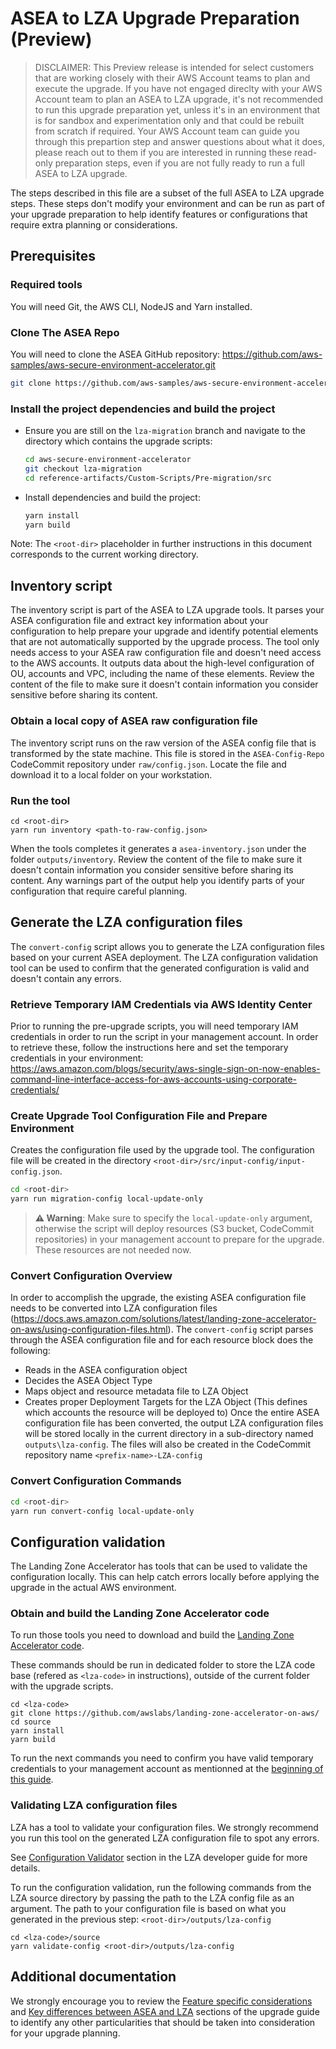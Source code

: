 # ASEA to LZA Upgrade Preparation (Preview)

> DISCLAIMER: This Preview release is intended for select customers that are working closely with their AWS Account teams to plan and execute the upgrade.  If you have not engaged direclty with your AWS Account team to plan an ASEA to LZA upgrade, it's not recommended to run this upgrade preparation yet, unless it's in an environment that is for sandbox and experimentation only and that could be rebuilt from scratch if required.  Your AWS Account team can guide you through this prepartion step and answer questions about what it does, please reach out to them if you are interested in running these read-only preparation steps, even if you are not fully ready to run a full ASEA to LZA upgrade. 

The steps described in this file are a subset of the full ASEA to LZA upgrade steps. These steps don't modify your environment and can be run as part of your upgrade preparation to help identify features or configurations that require extra planning or considerations.

## Prerequisites

### Required tools
You will need Git, the AWS CLI, NodeJS and Yarn installed.

### Clone The ASEA Repo

You will need to clone the ASEA GitHub repository:
<https://github.com/aws-samples/aws-secure-environment-accelerator.git>

```bash
git clone https://github.com/aws-samples/aws-secure-environment-accelerator.git
```

### Install the project dependencies and build the project

- Ensure you are still on the `lza-migration` branch and navigate to the directory which contains the upgrade scripts:

  ```bash
  cd aws-secure-environment-accelerator
  git checkout lza-migration
  cd reference-artifacts/Custom-Scripts/Pre-migration/src
  ```

- Install dependencies and build the project:

  ```bash
  yarn install
  yarn build
  ```

Note: The `<root-dir>` placeholder in further instructions in this document corresponds to the current working directory.

## Inventory script

The inventory script is part of the ASEA to LZA upgrade tools. It parses your ASEA configuration file and extract key information about your configuration to help prepare your upgrade and identify potential elements that are not automatically supported by the upgrade process. The tool only needs access to your ASEA raw configuration file and doesn't need access to the AWS accounts. It outputs data about the high-level configuration of OU, accounts and VPC, including the name of these elements. Review the content of the file to make sure it doesn't contain information you consider sensitive before sharing its content.

### Obtain a local copy of ASEA raw configuration file

The inventory script runs on the raw version of the ASEA config file that is transformed by the state machine. This file is stored in the `ASEA-Config-Repo` CodeCommit repository under `raw/config.json`. Locate the file and download it to a local folder on your workstation.

### Run the tool
```
cd <root-dir>
yarn run inventory <path-to-raw-config.json>
```

When the tools completes it generates a `asea-inventory.json` under the folder `outputs/inventory`. Review the content of the file to make sure it doesn't contain information you consider sensitive before sharing its content. Any warnings part of the output help you identify parts of your configuration that require careful planning.


## Generate the LZA configuration files

The `convert-config` script allows you to generate the LZA configuration files based on your current ASEA deployment. The LZA configuration validation tool can be used to confirm that the generated configuration is valid and doesn't contain any errors.

### Retrieve Temporary IAM Credentials via AWS Identity Center

Prior to running the pre-upgrade scripts, you will need temporary IAM credentials in order to run the script in your management account. In order to retrieve these, follow the instructions here and set the temporary credentials in your environment:
<https://aws.amazon.com/blogs/security/aws-single-sign-on-now-enables-command-line-interface-access-for-aws-accounts-using-corporate-credentials/>

### Create Upgrade Tool Configuration File and Prepare Environment

Creates the configuration file used by the upgrade tool. The configuration file will be created in the directory `<root-dir>/src/input-config/input-config.json`.

```bash
cd <root-dir>
yarn run migration-config local-update-only
```

> **⚠️ Warning**: Make sure to specify the `local-update-only` argument, otherwise the script will deploy resources (S3 bucket, CodeCommit repositories) in your management account to prepare for the upgrade. These resources are not needed now.

### Convert Configuration Overview

In order to accomplish the upgrade, the existing ASEA configuration file needs to be converted into LZA configuration files (<https://docs.aws.amazon.com/solutions/latest/landing-zone-accelerator-on-aws/using-configuration-files.html>). The `convert-config` script parses through the ASEA configuration file and for each resource block does the following:

- Reads in the ASEA configuration object
- Decides the ASEA Object Type
- Maps object and resource metadata file to LZA Object
- Creates proper Deployment Targets for the LZA Object (This defines which accounts the resource will be deployed to)
  Once the entire ASEA configuration file has been converted, the output LZA configuration files will be stored locally in the current directory in a sub-directory named `outputs\lza-config`. The files will also be created in the CodeCommit repository name `<prefix-name>-LZA-config`

### Convert Configuration Commands

```bash
cd <root-dir>
yarn run convert-config local-update-only
```

## Configuration validation

The Landing Zone Accelerator has tools that can be used to validate the configuration locally. This can help catch errors locally before applying the upgrade in the actual AWS environment.

### Obtain and build the Landing Zone Accelerator code
To run those tools you need to download and build the [Landing Zone Accelerator code](https://github.com/awslabs/landing-zone-accelerator-on-aws).

These commands should be run in dedicated folder to store the LZA code base (refered as `<lza-code>` in instructions), outside of the current folder with the upgrade scripts.
```
cd <lza-code>
git clone https://github.com/awslabs/landing-zone-accelerator-on-aws/
cd source
yarn install
yarn build
```

To run the next commands you need to confirm you have valid temporary credentials to your management account as mentionned at the [beginning of this guide](#retrieve-temporary-iam-credentials-via-aws-identity-center).

### Validating LZA configuration files

LZA has a tool to validate your configuration files. We strongly recommend you run this tool on the generated LZA configuration file to spot any errors.

See [Configuration Validator](https://awslabs.github.io/landing-zone-accelerator-on-aws/latest/developer-guide/scripts/#configuration-validator) section in the LZA developer guide for more details.

To run the configuration validation, run the following commands from the LZA source directory by passing the path to the LZA config file as an argument. The path to your configuration file is based on what you generated in the previous step:  `<root-dir>/outputs/lza-config`

```
cd <lza-code>/source
yarn validate-config <root-dir>/outputs/lza-config
```

## Additional documentation
We strongly encourage you to review the [Feature specific considerations](README.md#feature-specific-considerations) and [Key differences between ASEA and LZA](README.md#other-key-differences-between-asea-and-lza) sections of the upgrade guide to identify any other particularities that should be taken into consideration for your upgrade planning.